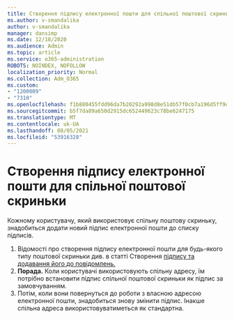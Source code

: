 ```yaml
---
title: Створення підпису електронної пошти для спільної поштової скриньки
ms.author: v-smandalika
author: v-smandalika
manager: dansimp
ms.date: 12/18/2020
ms.audience: Admin
ms.topic: article
ms.service: o365-administration
ROBOTS: NOINDEX, NOFOLLOW
localization_priority: Normal
ms.collection: Adm_O365
ms.custom:
- "1200009"
- "7310"
ms.openlocfilehash: f1b880455fdd96da7b20292a998d8e51db57f0cb7a196d5ff9dcb5ad2e484e25
ms.sourcegitcommit: b5f7da89a650d2915dc652449623c78be6247175
ms.translationtype: MT
ms.contentlocale: uk-UA
ms.lasthandoff: 08/05/2021
ms.locfileid: "53916328"
---
```

# <a name="create-an-email-signature-for-a-shared-mailbox"></a>Створення підпису електронної пошти для спільної поштової скриньки

Кожному користувачу, який використовує спільну поштову скриньку, знадобиться додати новий підпис електронної пошти до списку підписів.

1. Відомості про створення підпису електронної пошти для будь-якого типу поштової скриньки див. в статті Створення [підпису та додавання його до повідомлень.](https://support.office.com/article/8ee5d4f4-68fd-464a-a1c1-0e1c80bb27f2)
2. **Порада.** Коли користувачі використовують спільну адресу, їм потрібно встановити підпис спільної поштової скриньки як підпис за замовчуванням.
3. Потім, коли вони повернуться до роботи з власною адресою електронної пошти, знадобиться знову змінити підпис. Інакше спільна адреса використовуватиметься як стандартна.